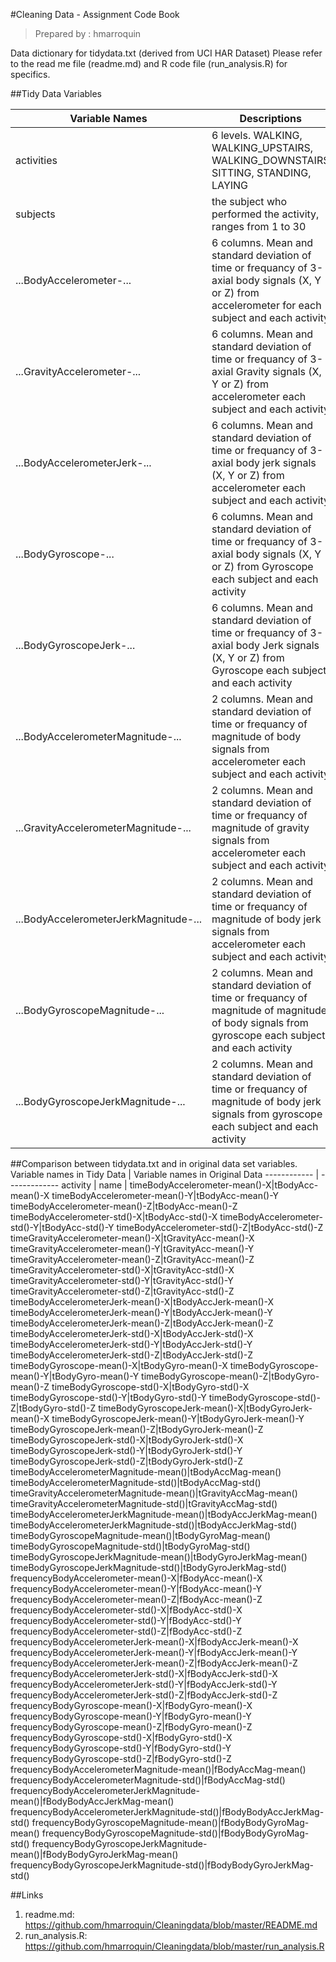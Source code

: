 #Cleaning Data - Assignment Code Book


>Prepared by : hmarroquin


Data dictionary for tidydata.txt (derived from UCI HAR Dataset)
Please refer to the read me file (readme.md) and R code file (run_analysis.R) for specifics.

##Tidy Data Variables

Variable Names | Descriptions
------------ | -------------
activities| 6 levels. WALKING, WALKING_UPSTAIRS, WALKING_DOWNSTAIRS SITTING, STANDING, LAYING
subjects| the subject who performed the activity, ranges from 1 to 30
...BodyAccelerometer-...| 6 columns. Mean and standard deviation of time or frequancy of 3-axial body signals (X, Y or Z) from accelerometer for each subject and each activity
...GravityAccelerometer-...| 6 columns. Mean and standard deviation of time or frequancy of 3-axial Gravity signals (X, Y or Z) from accelerometer each subject and each activity
...BodyAccelerometerJerk-...| 6 columns. Mean and standard deviation of time or frequancy of 3-axial body jerk signals (X, Y or Z) from accelerometer each subject and each activity
...BodyGyroscope-...| 6 columns. Mean and standard deviation of time or frequancy of 3-axial body signals (X, Y or Z) from Gyroscope each subject and each activity
...BodyGyroscopeJerk-...| 6 columns. Mean and standard deviation of time or frequancy of 3-axial body Jerk signals (X, Y or Z) from Gyroscope each subject and each activity
...BodyAccelerometerMagnitude-...| 2 columns. Mean and standard deviation of time or frequancy of magnitude of body signals from accelerometer each subject and each activity
...GravityAccelerometerMagnitude-...| 2 columns. Mean and standard deviation of time or frequancy of magnitude of gravity signals from accelerometer each subject and each activity
...BodyAccelerometerJerkMagnitude-...| 2 columns. Mean and standard deviation of time or frequancy of magnitude of body jerk signals from accelerometer each subject and each activity
...BodyGyroscopeMagnitude-...| 2 columns. Mean and standard deviation of time or frequancy of magnitude of magnitude of body signals from gyroscope each subject and each activity
...BodyGyroscopeJerkMagnitude-...| 2 columns. Mean and standard deviation of time or frequancy of magnitude of body jerk signals from gyroscope each subject and each activity


##Comparison between tidydata.txt and in original data set variables.
Variable names in Tidy Data | Variable names in Original Data
------------ | -------------
activity   | 
name     | 
timeBodyAccelerometer-mean()-X|tBodyAcc-mean()-X
timeBodyAccelerometer-mean()-Y|tBodyAcc-mean()-Y
timeBodyAccelerometer-mean()-Z|tBodyAcc-mean()-Z
timeBodyAccelerometer-std()-X|tBodyAcc-std()-X
timeBodyAccelerometer-std()-Y|tBodyAcc-std()-Y
timeBodyAccelerometer-std()-Z|tBodyAcc-std()-Z
timeGravityAccelerometer-mean()-X|tGravityAcc-mean()-X
timeGravityAccelerometer-mean()-Y|tGravityAcc-mean()-Y
timeGravityAccelerometer-mean()-Z|tGravityAcc-mean()-Z
timeGravityAccelerometer-std()-X|tGravityAcc-std()-X
timeGravityAccelerometer-std()-Y|tGravityAcc-std()-Y
timeGravityAccelerometer-std()-Z|tGravityAcc-std()-Z
timeBodyAccelerometerJerk-mean()-X|tBodyAccJerk-mean()-X
timeBodyAccelerometerJerk-mean()-Y|tBodyAccJerk-mean()-Y
timeBodyAccelerometerJerk-mean()-Z|tBodyAccJerk-mean()-Z
timeBodyAccelerometerJerk-std()-X|tBodyAccJerk-std()-X
timeBodyAccelerometerJerk-std()-Y|tBodyAccJerk-std()-Y
timeBodyAccelerometerJerk-std()-Z|tBodyAccJerk-std()-Z
timeBodyGyroscope-mean()-X|tBodyGyro-mean()-X
timeBodyGyroscope-mean()-Y|tBodyGyro-mean()-Y
timeBodyGyroscope-mean()-Z|tBodyGyro-mean()-Z
timeBodyGyroscope-std()-X|tBodyGyro-std()-X
timeBodyGyroscope-std()-Y|tBodyGyro-std()-Y
timeBodyGyroscope-std()-Z|tBodyGyro-std()-Z
timeBodyGyroscopeJerk-mean()-X|tBodyGyroJerk-mean()-X
timeBodyGyroscopeJerk-mean()-Y|tBodyGyroJerk-mean()-Y
timeBodyGyroscopeJerk-mean()-Z|tBodyGyroJerk-mean()-Z
timeBodyGyroscopeJerk-std()-X|tBodyGyroJerk-std()-X
timeBodyGyroscopeJerk-std()-Y|tBodyGyroJerk-std()-Y
timeBodyGyroscopeJerk-std()-Z|tBodyGyroJerk-std()-Z
timeBodyAccelerometerMagnitude-mean()|tBodyAccMag-mean()
timeBodyAccelerometerMagnitude-std()|tBodyAccMag-std()
timeGravityAccelerometerMagnitude-mean()|tGravityAccMag-mean()
timeGravityAccelerometerMagnitude-std()|tGravityAccMag-std()
timeBodyAccelerometerJerkMagnitude-mean()|tBodyAccJerkMag-mean()
timeBodyAccelerometerJerkMagnitude-std()|tBodyAccJerkMag-std()
timeBodyGyroscopeMagnitude-mean()|tBodyGyroMag-mean()
timeBodyGyroscopeMagnitude-std()|tBodyGyroMag-std()
timeBodyGyroscopeJerkMagnitude-mean()|tBodyGyroJerkMag-mean()
timeBodyGyroscopeJerkMagnitude-std()|tBodyGyroJerkMag-std()
frequencyBodyAccelerometer-mean()-X|fBodyAcc-mean()-X
frequencyBodyAccelerometer-mean()-Y|fBodyAcc-mean()-Y
frequencyBodyAccelerometer-mean()-Z|fBodyAcc-mean()-Z
frequencyBodyAccelerometer-std()-X|fBodyAcc-std()-X
frequencyBodyAccelerometer-std()-Y|fBodyAcc-std()-Y
frequencyBodyAccelerometer-std()-Z|fBodyAcc-std()-Z
frequencyBodyAccelerometerJerk-mean()-X|fBodyAccJerk-mean()-X
frequencyBodyAccelerometerJerk-mean()-Y|fBodyAccJerk-mean()-Y
frequencyBodyAccelerometerJerk-mean()-Z|fBodyAccJerk-mean()-Z
frequencyBodyAccelerometerJerk-std()-X|fBodyAccJerk-std()-X
frequencyBodyAccelerometerJerk-std()-Y|fBodyAccJerk-std()-Y
frequencyBodyAccelerometerJerk-std()-Z|fBodyAccJerk-std()-Z
frequencyBodyGyroscope-mean()-X|fBodyGyro-mean()-X
frequencyBodyGyroscope-mean()-Y|fBodyGyro-mean()-Y
frequencyBodyGyroscope-mean()-Z|fBodyGyro-mean()-Z
frequencyBodyGyroscope-std()-X|fBodyGyro-std()-X
frequencyBodyGyroscope-std()-Y|fBodyGyro-std()-Y
frequencyBodyGyroscope-std()-Z|fBodyGyro-std()-Z
frequencyBodyAccelerometerMagnitude-mean()|fBodyAccMag-mean()
frequencyBodyAccelerometerMagnitude-std()|fBodyAccMag-std()
frequencyBodyAccelerometerJerkMagnitude-mean()|fBodyBodyAccJerkMag-mean()
frequencyBodyAccelerometerJerkMagnitude-std()|fBodyBodyAccJerkMag-std()
frequencyBodyGyroscopeMagnitude-mean()|fBodyBodyGyroMag-mean()
frequencyBodyGyroscopeMagnitude-std()|fBodyBodyGyroMag-std()
frequencyBodyGyroscopeJerkMagnitude-mean()|fBodyBodyGyroJerkMag-mean()
frequencyBodyGyroscopeJerkMagnitude-std()|fBodyBodyGyroJerkMag-std()

##Links
1. readme.md: https://github.com/hmarroquin/Cleaningdata/blob/master/README.md
2. run_analysis.R: https://github.com/hmarroquin/Cleaningdata/blob/master/run_analysis.R
